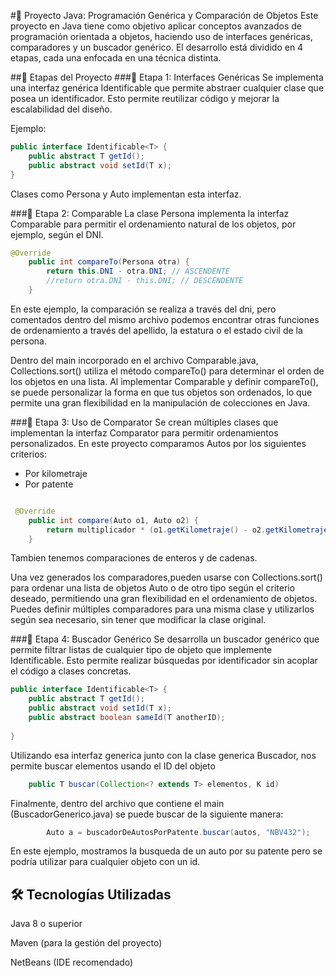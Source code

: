 #🧩 Proyecto Java: Programación Genérica y Comparación de Objetos
Este proyecto en Java tiene como objetivo aplicar conceptos avanzados de programación orientada a objetos, haciendo uso de interfaces genéricas, comparadores y un buscador genérico.
El desarrollo está dividido en 4 etapas, cada una enfocada en una técnica distinta.

##📌 Etapas del Proyecto
###🔹 Etapa 1: Interfaces Genéricas
Se implementa una interfaz genérica Identificable<T> que permite abstraer cualquier clase que posea un identificador.
Esto permite reutilizar código y mejorar la escalabilidad del diseño.

Ejemplo:

```java
public interface Identificable<T> {
    public abstract T getId();
    public abstract void setId(T x);
}
```
Clases como Persona y Auto implementan esta interfaz.

###🔹 Etapa 2: Comparable
La clase Persona implementa la interfaz Comparable<Persona> para permitir el ordenamiento natural de los objetos, por ejemplo, según el DNI.

```java
@Override
    public int compareTo(Persona otra) {
        return this.DNI - otra.DNI; // ASCENDENTE
        //return otra.DNI - this.DNI; // DESCENDENTE
    }
```
En este ejemplo, la comparación se realiza a través del dni, pero comentados dentro del mismo archivo podemos encontrar otras funciones 
de ordenamiento a través del apellido, la estatura o el estado civil de la persona.


Dentro del main incorporado en el archivo Comparable.java, Collections.sort() utiliza el método compareTo() para determinar el orden de los objetos en una lista. 
Al implementar Comparable y definir compareTo(), se puede personalizar la forma en que tus objetos son ordenados, lo que permite una gran flexibilidad en la manipulación de colecciones en Java.

###🔹 Etapa 3: Uso de Comparator
Se crean múltiples clases que implementan la interfaz Comparator para permitir ordenamientos personalizados.
En este proyecto comparamos Autos por los siguientes criterios:

- Por kilometraje
- Por patente

```java

 @Override
    public int compare(Auto o1, Auto o2) {
        return multiplicador * (o1.getKilometraje() - o2.getKilometraje());
    }
```

Tambien tenemos comparaciones de enteros y de cadenas.

Una vez generados los comparadores,pueden usarse con Collections.sort() para ordenar una lista de objetos Auto o de otro tipo según el criterio deseado,
permitiendo una gran flexibilidad en el ordenamiento de objetos. Puedes definir múltiples comparadores para una misma clase y utilizarlos según sea necesario, sin tener que modificar la clase original.


###🔹 Etapa 4: Buscador Genérico
Se desarrolla un buscador genérico que permite filtrar listas de cualquier tipo de objeto que implemente Identificable<T>.
Esto permite realizar búsquedas por identificador sin acoplar el código a clases concretas.

```java
public interface Identificable<T> {
    public abstract T getId();
    public abstract void setId(T x);
    public abstract boolean sameId(T anotherID);
    
}
```

Utilizando esa interfaz generica junto con la clase generica Buscador, nos permite buscar elementos usando el ID del objeto
```java
    public T buscar(Collection<? extends T> elementos, K id) 
```

Finalmente, dentro del archivo que contiene el main (BuscadorGenerico.java) se puede buscar de la siguiente manera:
```java
        Auto a = buscadorDeAutosPorPatente.buscar(autos, "NBV432");
```

En este ejemplo, mostramos la busqueda de un auto por su patente pero se podría utilizar para cualquier objeto con un id.

## 🛠️ Tecnologías Utilizadas
Java 8 o superior

Maven (para la gestión del proyecto)

NetBeans (IDE recomendado)
